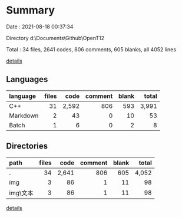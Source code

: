 # Summary

Date : 2021-08-18 00:37:34

Directory d:\Documents\Github\OpenT12

Total : 34 files,  2641 codes, 806 comments, 605 blanks, all 4052 lines

[details](details.md)

## Languages
| language | files | code | comment | blank | total |
| :--- | ---: | ---: | ---: | ---: | ---: |
| C++ | 31 | 2,592 | 806 | 593 | 3,991 |
| Markdown | 2 | 43 | 0 | 10 | 53 |
| Batch | 1 | 6 | 0 | 2 | 8 |

## Directories
| path | files | code | comment | blank | total |
| :--- | ---: | ---: | ---: | ---: | ---: |
| . | 34 | 2,641 | 806 | 605 | 4,052 |
| img | 3 | 86 | 1 | 11 | 98 |
| img\文本 | 3 | 86 | 1 | 11 | 98 |

[details](details.md)